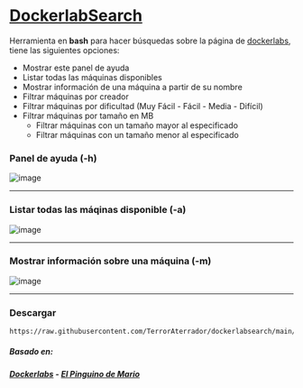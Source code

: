 # [DockerlabSearch](https://dockerlabs.es)

Herramienta en **bash** para hacer búsquedas sobre la página de [dockerlabs](https://dockerlabs.es), tiene las siguientes opciones:<br>
- Mostrar este panel de ayuda <br>
- Listar todas las máquinas disponibles <br>
- Mostrar información de una máquina a partir de su nombre <br>
- Filtrar máquinas por creador <br>
- Filtrar máquinas por dificultad (Muy Fácil - Fácil - Media - Difícil) <br>
- Filtrar máquinas por tamaño en MB <br>
    - Filtrar máquinas con un tamaño mayor al especificado <br>
    - Filtrar máquinas con un tamaño menor al especificado <br>

### Panel de ayuda (-h)

![image](https://github.com/TerrorAterrador/dockerlabsearch/assets/128630899/ff5e90ba-bf0c-4be1-affe-968026332889)

---

### Listar todas las máqinas disponible (-a)

![image](https://github.com/n0m3l4c000nt35/infosecmachines/assets/128630899/e85f4b86-17a4-45f1-941c-492ed4059800)


---

### Mostrar información sobre una máquina (-m)

![image](https://github.com/n0m3l4c000nt35/infosecmachines/assets/128630899/e9115d5e-2c78-4285-96a3-18d35142ba98)

---

### Descargar

```shell
https://raw.githubusercontent.com/TerrorAterrador/dockerlabsearch/main/dockerlabsearch.sh
```

##### Basado en:

##### [Dockerlabs](https://dockerlabs.es) - [El Pinguino de Mario](https://www.youtube.com/@elpinguinodemario)